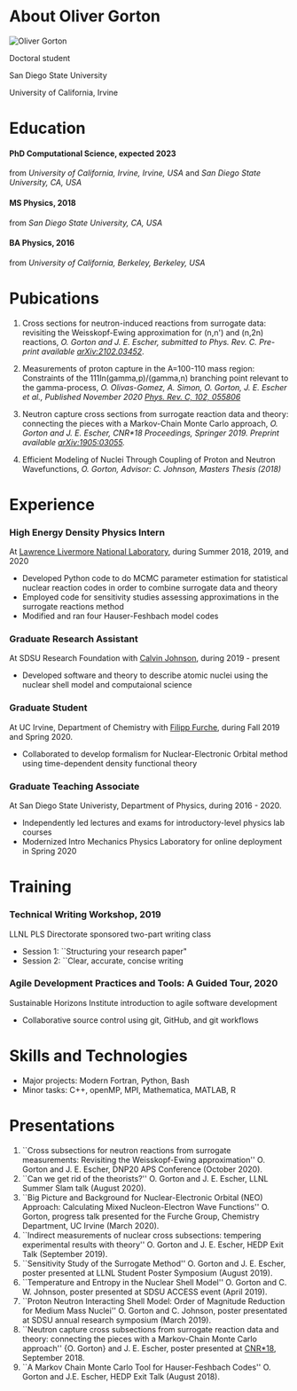 # About Oliver Gorton
![Oliver Gorton](ogorton.jpeg=100x) 

Doctoral student  

San Diego State University 

University of California, Irvine 

# Education

#### PhD Computational Science, expected 2023

from _University of California, Irvine, Irvine, USA_ and _San Diego State University, CA, USA_

#### MS Physics, 2018

from _San Diego State University, CA, USA_

#### BA Physics, 2016

from _University of California, Berkeley, Berkeley, USA_

# Pubications

1. Cross sections for neutron-induced reactions from surrogate data: revisiting the Weisskopf-Ewing approximation for (n,n') and (n,2n) reactions, _O. Gorton and J. E. Escher, submitted to Phys. Rev. C. Pre-print available [arXiv:2102.03452](https://arxiv.org/abs/2102.03452)_.

2. Measurements of proton capture in the A=100-110 mass region: Constraints of the 111In(gamma,p)/(gamma,n) branching point relevant to the
gamma-process, _O. Olivas-Gomez, A. Simon, O. Gorton, J. E. Escher et al., Published November 2020 [Phys. Rev. C, 102, 055806](https://journals.aps.org/prc/abstract/10.1103/PhysRevC.102.055806)_

3. Neutron capture cross sections from surrogate reaction data and theory: connecting the pieces with a Markov-Chain Monte Carlo approach, _O. Gorton and J. E. Escher, CNR*18 Proceedings, Springer 2019. Preprint available [arXiv:1905:03055](https://arxiv.org/abs/1905.03055)._

4. Efficient Modeling of Nuclei Through Coupling of Proton and Neutron Wavefunctions, _O. Gorton, Advisor: C. Johnson, Masters Thesis (2018)_

# Experience

### High Energy Density Physics Intern 
At [Lawrence Livermore National Laboratory](https://www.llnl.gov), during
Summer 2018, 2019, and 2020
- Developed Python code to do MCMC parameter estimation for statistical nuclear reaction codes in order to combine surrogate data and theory
- Employed code for sensitivity studies assessing approximations in the surrogate reactions method
- Modified and ran four Hauser-Feshbach model codes

### Graduate Research Assistant
At SDSU Research Foundation with [Calvin Johnson](http://sci.sdsu.edu/johnson/), during 2019 - present
- Developed software and theory to describe atomic nuclei using the nuclear shell model and computaional science

### Graduate Student
At UC Irvine, Department of Chemistry with [Filipp Furche](https://ffgroup.chem.uci.edu/members/filipp/), during Fall 2019 and Spring 2020.
- Collaborated to develop formalism for Nuclear-Electronic Orbital method using time-dependent density functional theory

### Graduate Teaching Associate
At San Diego State Univeristy, Department of Physics, during 2016 - 2020.
- Independently led lectures and exams for introductory-level physics lab courses
- Modernized Intro Mechanics Physics Laboratory for online deployment in Spring 2020

# Training
### Technical Writing Workshop, 2019
LLNL PLS Directorate sponsored two-part writing class
- Session 1: ``Structuring your research paper"
- Session 2: ``Clear, accurate, concise writing

### Agile Development Practices and Tools: A Guided Tour, 2020
Sustainable Horizons Institute introduction to agile software development
- Collaborative source control using git, GitHub, and git workflows

# Skills and Technologies
- Major projects: Modern Fortran, Python, Bash
- Minor tasks: C++, openMP, MPI, Mathematica, MATLAB, R

# Presentations
1. ``Cross subsections for neutron reactions from surrogate measurements:  Revisiting the Weisskopf-Ewing approximation'' O. Gorton and J. E. Escher, DNP20 APS Conference (October 2020).
2. ``Can we get rid of the theorists?'' O. Gorton and J. E. Escher, LLNL Summer Slam talk (August 2020).
3. ``Big Picture and Background for Nuclear-Electronic Orbital (NEO) Approach: Calculating Mixed Nucleon-Electron Wave Functions'' O. Gorton, progress talk presented for the Furche Group, Chemistry Department, UC Irvine (March 2020).
4. ``Indirect measurements of nuclear cross subsections: tempering experimental results with theory'' O. Gorton and J. E. Escher, HEDP Exit Talk (September 2019).
5. ``Sensitivity Study of the Surrogate Method'' O. Gorton and J. E. Escher, poster presented at LLNL Student Poster Symposium (August 2019).
6. ``Temperature and Entropy in the Nuclear Shell Model'' O. Gorton and C. W. Johnson, poster presented at SDSU ACCESS event (April 2019).
7. ``Proton Neutron Interacting Shell Model: Order of Magnitude Reduction for Medium Mass Nuclei'' O. Gorton and C. Johnson, poster presentated at SDSU annual research symposium (March 2019).
8. ``Neutron capture cross subsections from surrogate reaction data and theory: connecting the pieces with a Markov-Chain Monte Carlo approach'' {O. Gorton} and J. E. Escher, poster presented at [CNR*18](https://indico.bnl.gov/event/4158/),  September 2018.
9. ``A Markov Chain Monte Carlo Tool for Hauser-Feshbach Codes'' O. Gorton and J.E. Escher, HEDP Exit Talk (August 2018).

